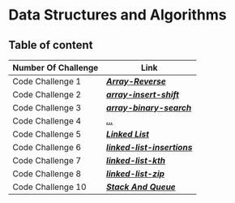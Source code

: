 # Data Structures and Algorithms

## Table of content

|Number Of Challenge|Link|
|---------------------|--------------------------|
|Code Challenge 1|***[Array-Reverse](https://mhmadwrekat.github.io/data-structures-and-algorithms/python/code_challenges/class-01/array-reverse.html)***|
|Code Challenge 2|***[array-insert-shift](https://mhmadwrekat.github.io/data-structures-and-algorithms/python/code_challenges/class-02/array-insert-shift.html)***|
|Code Challenge 3|***[array-binary-search](https://mhmadwrekat.github.io/data-structures-and-algorithms/python/code_challenges/class-03/array-binary-search.html)***|
|Code Challenge 4|***[...](...)***|
|Code Challenge 5|***[Linked List](https://github.com/mhmadwrekat/data-structures-and-algorithms/blob/main/python/code_challenges/linked/linked-list/challenge5.md)***|
|Code Challenge 6|***[linked-list-insertions](https://github.com/mhmadwrekat/data-structures-and-algorithms/blob/main/python/code_challenges/linked/linked-list/challenge6.md)***|
|Code Challenge 7|***[linked-list-kth](https://github.com/mhmadwrekat/data-structures-and-algorithms/blob/main/python/code_challenges/linked/linked-list/challenge7.md)***|
|Code Challenge 8|***[linked-list-zip](https://github.com/mhmadwrekat/data-structures-and-algorithms/blob/main/python/code_challenges/linked/linked-list/challenge8.md)***|
|Code Challenge 10|***[Stack And Queue](https://github.com/mhmadwrekat/data-structures-and-algorithms/blob/main/python/code_challenges/stack_queue/challenge10.md)***|






